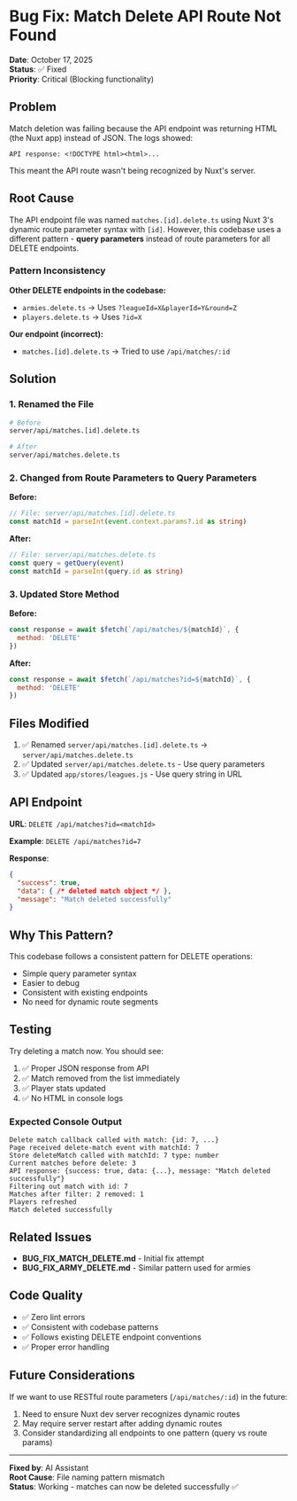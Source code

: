 # Bug Fix: Match Delete API Route Not Found

**Date**: October 17, 2025  
**Status**: ✅ Fixed  
**Priority**: Critical (Blocking functionality)

## Problem

Match deletion was failing because the API endpoint was returning HTML (the Nuxt app) instead of JSON. The logs showed:
```
API response: <!DOCTYPE html><html>...
```

This meant the API route wasn't being recognized by Nuxt's server.

## Root Cause

The API endpoint file was named `matches.[id].delete.ts` using Nuxt 3's dynamic route parameter syntax with `[id]`. However, this codebase uses a different pattern - **query parameters** instead of route parameters for all DELETE endpoints.

### Pattern Inconsistency

**Other DELETE endpoints in the codebase:**
- `armies.delete.ts` → Uses `?leagueId=X&playerId=Y&round=Z`
- `players.delete.ts` → Uses `?id=X`

**Our endpoint (incorrect):**
- `matches.[id].delete.ts` → Tried to use `/api/matches/:id`

## Solution

### 1. Renamed the File

```bash
# Before
server/api/matches.[id].delete.ts

# After  
server/api/matches.delete.ts
```

### 2. Changed from Route Parameters to Query Parameters

**Before:**
```typescript
// File: server/api/matches.[id].delete.ts
const matchId = parseInt(event.context.params?.id as string)
```

**After:**
```typescript
// File: server/api/matches.delete.ts
const query = getQuery(event)
const matchId = parseInt(query.id as string)
```

### 3. Updated Store Method

**Before:**
```javascript
const response = await $fetch(`/api/matches/${matchId}`, {
  method: 'DELETE'
})
```

**After:**
```javascript
const response = await $fetch(`/api/matches?id=${matchId}`, {
  method: 'DELETE'
})
```

## Files Modified

1. ✅ Renamed `server/api/matches.[id].delete.ts` → `server/api/matches.delete.ts`
2. ✅ Updated `server/api/matches.delete.ts` - Use query parameters
3. ✅ Updated `app/stores/leagues.js` - Use query string in URL

## API Endpoint

**URL**: `DELETE /api/matches?id=<matchId>`

**Example**: `DELETE /api/matches?id=7`

**Response**:
```json
{
  "success": true,
  "data": { /* deleted match object */ },
  "message": "Match deleted successfully"
}
```

## Why This Pattern?

This codebase follows a consistent pattern for DELETE operations:
- Simple query parameter syntax
- Easier to debug
- Consistent with existing endpoints
- No need for dynamic route segments

## Testing

Try deleting a match now. You should see:
1. ✅ Proper JSON response from API
2. ✅ Match removed from the list immediately
3. ✅ Player stats updated
4. ✅ No HTML in console logs

### Expected Console Output

```
Delete match callback called with match: {id: 7, ...}
Page received delete-match event with matchId: 7
Store deleteMatch called with matchId: 7 type: number
Current matches before delete: 3
API response: {success: true, data: {...}, message: "Match deleted successfully"}
Filtering out match with id: 7
Matches after filter: 2 removed: 1
Players refreshed
Match deleted successfully
```

## Related Issues

- **BUG_FIX_MATCH_DELETE.md** - Initial fix attempt
- **BUG_FIX_ARMY_DELETE.md** - Similar pattern used for armies

## Code Quality

- ✅ Zero lint errors
- ✅ Consistent with codebase patterns
- ✅ Follows existing DELETE endpoint conventions
- ✅ Proper error handling

## Future Considerations

If we want to use RESTful route parameters (`/api/matches/:id`) in the future:
1. Need to ensure Nuxt dev server recognizes dynamic routes
2. May require server restart after adding dynamic routes
3. Consider standardizing all endpoints to one pattern (query vs route params)

---

**Fixed by**: AI Assistant  
**Root Cause**: File naming pattern mismatch  
**Status**: Working - matches can now be deleted successfully ✅
